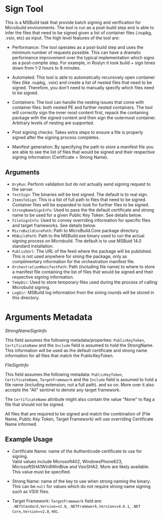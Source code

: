 # Sign Tool

This is a MSBuild task that provide batch signing and verification for 
Microbuild environments. The tool is run as a post-build step and is able 
to infer the files that need to be signed given a list of container files 
(.nupkg, .vsix, etc) as input. The high level features of the tool are:

- Performance: The tool operates as a post-build step and uses the minimum 
number of requests possible. This can have a dramatic performance improvement 
over the typical implementation which signs as a post-compile step. For example, 
in Roslyn it took build + sign times down from 1-2 hours to 8 minutes. 

- Automated: This tool is able to automatically recursively open container files 
(like .nupkg, .vsix) and create a list of nested files that need to be signed. 
Therefore, you don't need to manually specify which files need to be signed.

- Containers: The tool can handle the nesting issues that come with container 
files: both nested PE and further nested containers. The tool will correctly 
sign the inner most content first, repack the containing package with the signed 
content and then sign the outermost container. Arbitrary levels of nesting 
are supported.

- Post signing checks: Takes extra steps to ensure a file is properly signed 
after the signing process completes. 

- Manifest generation: By specifying the path to store a manifest file you are 
able to see the list of files that would be signed and their respective signing
information (Certificate + Strong Name).

## Arguments

- `DryRun`: Perform validation but do not actually send signing request to the server.
- `TestSign`: The binaries will be test signed. The default is to real sign.
- `ItemsToSign`: This is a list of full path to files that need to be signed. Container files will be expanded to look for further files to be signed.
- `StrongNameSignInfo`: Used to pass the the default certificate and strong name to be used for a given Public Key Token. See details below.
- `FileSignInfo`: Used to convey overriding information for specific files and target frameworks. See details below.
- `MicroBuildCorePath`: Path to MicroBuild.Core package directory.
- `MSBuildPath`: Path to the MSBuild.exe binary used to run the actual signing process on Microbuild.  The default is to use MSBuid 14.0 standard installation.
- `PublishUrl`: The URL of the feed where the package will be published. This is not used anywhere for sining the package, only as complimentary information for the orchestration manifest file.
- `OrchestrationManifestPath`: Path (including file name) to where to store a manifest file containing the list of files that would be signed and their respective signing information.
- `TempDir`: Used to store temporary files used during the process of calling Microbuild signing.
- `LogDir`: MSBuild log information from the sining rounds will be stored in this directory.

# Arguments Metadata

*StrongNameSignInfo* 

This field assumes the following metadata/properties: `PublicKeyToken`, 
`CertificateName` and the `Include` field is assumed to hold the StrongName. 
This information will be used as the default certificate and strong name 
information for all files that match the PublicKeyToken.

*FileSignInfo* 

This field assumes the following metadata: `PublicKeyToken`, `CertificateName`, 
`TargetFramework` and the `Include` field is assumed to hold a file name 
(including extension; not a full path). and so on. More over it 
also accepts the "All" sentinel to denote any target framework.

The `CertificateName` attribute might also contain the value "None" to flag a file
that should not be signed.

All files that are required to be signed and match the combination of (File Name, 
Public Key Token, Target Framework) will use overriding Certificate Name informed.


## Example Usage

- Certificate Name: name of the Authenticode certificate to use for signing.  
Valid values include Microsoft402, WindowsPhone623, MicrosoftSHA1Win8WinBlue 
and VsixSHA2.  More are likely available.  This value must be specified.

- Strong Name: name of the key to use when strong naming the binary. This 
can be `null` for values which do not require strong name signing such as VSIX files. 

- Target Framework: `TargetFramework` field are: `.NETStandard,Version=v2.0`, 
`.NETFramework,Version=v4.6.1`, `.NET Core,Version=v2.0`, etc.

